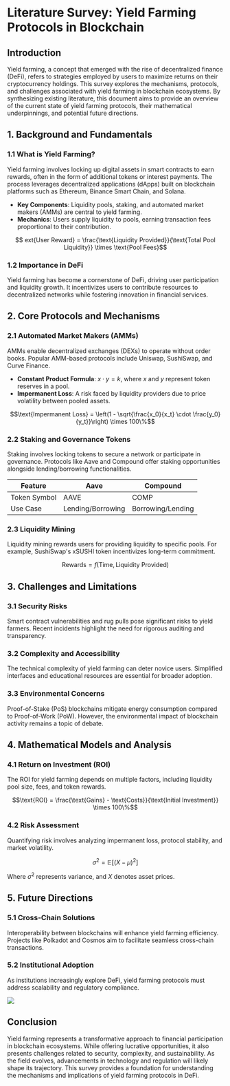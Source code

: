 # Literature Survey: Yield Farming Protocols in Blockchain

## Introduction
Yield farming, a concept that emerged with the rise of decentralized finance (DeFi), refers to strategies employed by users to maximize returns on their cryptocurrency holdings. This survey explores the mechanisms, protocols, and challenges associated with yield farming in blockchain ecosystems. By synthesizing existing literature, this document aims to provide an overview of the current state of yield farming protocols, their mathematical underpinnings, and potential future directions.

## 1. Background and Fundamentals

### 1.1 What is Yield Farming?
Yield farming involves locking up digital assets in smart contracts to earn rewards, often in the form of additional tokens or interest payments. The process leverages decentralized applications (dApps) built on blockchain platforms such as Ethereum, Binance Smart Chain, and Solana.

- **Key Components**: Liquidity pools, staking, and automated market makers (AMMs) are central to yield farming.
- **Mechanics**: Users supply liquidity to pools, earning transaction fees proportional to their contribution.

$$	ext{User Reward} = \frac{\text{Liquidity Provided}}{\text{Total Pool Liquidity}} \times \text{Pool Fees}$$

### 1.2 Importance in DeFi
Yield farming has become a cornerstone of DeFi, driving user participation and liquidity growth. It incentivizes users to contribute resources to decentralized networks while fostering innovation in financial services.

## 2. Core Protocols and Mechanisms

### 2.1 Automated Market Makers (AMMs)
AMMs enable decentralized exchanges (DEXs) to operate without order books. Popular AMM-based protocols include Uniswap, SushiSwap, and Curve Finance.

- **Constant Product Formula**: $x \cdot y = k$, where $x$ and $y$ represent token reserves in a pool.
- **Impermanent Loss**: A risk faced by liquidity providers due to price volatility between pooled assets.

$$\text{Impermanent Loss} = \left(1 - \sqrt{\frac{x_0}{x_t} \cdot \frac{y_0}{y_t}}\right) \times 100\%$$

### 2.2 Staking and Governance Tokens
Staking involves locking tokens to secure a network or participate in governance. Protocols like Aave and Compound offer staking opportunities alongside lending/borrowing functionalities.

| Feature         | Aave            | Compound       |
|-----------------|----------------|---------------|
| Token Symbol    | AAVE           | COMP          |
| Use Case        | Lending/Borrowing | Borrowing/Lending |

### 2.3 Liquidity Mining
Liquidity mining rewards users for providing liquidity to specific pools. For example, SushiSwap's xSUSHI token incentivizes long-term commitment.

$$\text{Rewards} = f(\text{Time}, \text{Liquidity Provided})$$

## 3. Challenges and Limitations

### 3.1 Security Risks
Smart contract vulnerabilities and rug pulls pose significant risks to yield farmers. Recent incidents highlight the need for rigorous auditing and transparency.

### 3.2 Complexity and Accessibility
The technical complexity of yield farming can deter novice users. Simplified interfaces and educational resources are essential for broader adoption.

### 3.3 Environmental Concerns
Proof-of-Stake (PoS) blockchains mitigate energy consumption compared to Proof-of-Work (PoW). However, the environmental impact of blockchain activity remains a topic of debate.

## 4. Mathematical Models and Analysis

### 4.1 Return on Investment (ROI)
The ROI for yield farming depends on multiple factors, including liquidity pool size, fees, and token rewards.

$$\text{ROI} = \frac{\text{Gains} - \text{Costs}}{\text{Initial Investment}} \times 100\%$$

### 4.2 Risk Assessment
Quantifying risk involves analyzing impermanent loss, protocol stability, and market volatility.

$$\sigma^2 = \mathbb{E}[(X - \mu)^2]$$

Where $\sigma^2$ represents variance, and $X$ denotes asset prices.

## 5. Future Directions

### 5.1 Cross-Chain Solutions
Interoperability between blockchains will enhance yield farming efficiency. Projects like Polkadot and Cosmos aim to facilitate seamless cross-chain transactions.

### 5.2 Institutional Adoption
As institutions increasingly explore DeFi, yield farming protocols must address scalability and regulatory compliance.

![](placeholder_for_cross_chain_diagram)

## Conclusion
Yield farming represents a transformative approach to financial participation in blockchain ecosystems. While offering lucrative opportunities, it also presents challenges related to security, complexity, and sustainability. As the field evolves, advancements in technology and regulation will likely shape its trajectory. This survey provides a foundation for understanding the mechanisms and implications of yield farming protocols in DeFi.
